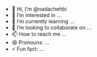 - 👋 Hi, I’m @nadachehbi
- 👀 I’m interested in ...
- 🌱 I’m currently learning ...
- 💞️ I’m looking to collaborate on ...
- 📫 How to reach me ...
- 😄 Pronouns: ...
- ⚡ Fun fact: ...

<!---
nadachehbi/nadachehbi is a ✨ special ✨ repository because its `README.md` (this file) appears on your GitHub profile.
You can click the Preview link to take a look at your changes.
--->

